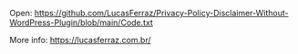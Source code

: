 Open: https://github.com/LucasFerraz/Privacy-Policy-Disclaimer-Without-WordPress-Plugin/blob/main/Code.txt

More info: https://lucasferraz.com.br/
